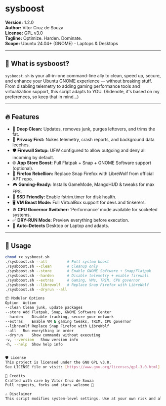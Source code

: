 # sysboost
**Version:** 1.2.0  
**Author:** Vítor Cruz de Souza  
**License:** GPL v3.0  
**Tagline:** Optimize. Harden. Dominate.  
**Scope:** Ubuntu 24.04+ (GNOME) - Laptops & Desktops

---

## 🧰 What is sysboost?

`sysboost.sh` is your all-in-one command-line ally to clean, speed up, secure, and enhance your Ubuntu GNOME experience — without breaking stuff.  
From disabling telemetry to adding gaming performance tools and virtualization support, this script adapts to YOU.
(Sidenote, it's based on my preferences, so keep that in mind...)

---

## 🔥 Features

- 🧼 **Deep Clean:** Updates, removes junk, purges leftovers, and trims the fat.
- 🔐 **Privacy First:** Nukes telemetry, crash reports, and background data leeches.
- 🛡️ **Firewall Setup:** UFW configured to allow outgoing and deny all incoming by default.
- 🌐 **App Store Boost:** Full Flatpak + Snap + GNOME Software support (optional).
- 🦊 **Firefox Rebellion:** Replace Snap Firefox with LibreWolf from official APT repo.
- 🎮 **Gaming-Ready:** Installs GameMode, MangoHUD & tweaks for max FPS.
- 💾 **SSD Friendly:** Enable fstrim.timer for disk health.
- 🖥️ **VM Beast Mode:** Full VirtualBox support for devs and tinkerers.
- ⚙️ **CPU Governor Switcher:** ‘Performance’ mode available for socketed systems.
- ✅ **DRY-RUN Mode:** Preview everything before execution.
- 🧠 **Auto-Detects** Desktop or Laptop and adapts.

---

## 🧪 Usage

```bash
chmod +x sysboost.sh
./sysboost.sh --all         # Full system boost
./sysboost.sh --clean       # Cleanup only
./sysboost.sh --store       # Enable GNOME Software + Snap/Flatpak
./sysboost.sh --harden      # Disable telemetry + enable firewall
./sysboost.sh --extras      # Gaming, VMs, TRIM, CPU governor
./sysboost.sh --librewolf   # Replace Snap Firefox with LibreWolf
./sysboost.sh --dryrun --all

📦 Modular Options
Option	Action
--clean	Clean junk, update packages
--store	Add Flatpak, Snap, GNOME Software Center
--harden	Disable tracking, secure your network
--extras	Enable VM & gaming tweaks, TRIM, CPU governor
--librewolf	Replace Snap Firefox with LibreWolf
--all	Run everything in order
--dryrun	Show commands without executing
-v, --version	Show version info
-h, --help	Show help info


🛡️ License
This project is licensed under the GNU GPL v3.0.
See LICENSE file or visit: [https://www.gnu.org/licenses/gpl-3.0.html]

👤 Credits
Crafted with care by Vitor Cruz de Souza
Pull requests, forks and stars welcome 🌟

⚠️ Disclaimer
This script modifies system-level settings. Use at your own risk and always keep backups or snapshots ready. No guarantees, just results.

